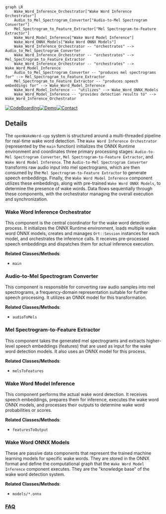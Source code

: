 ```mermaid
graph LR
    Wake_Word_Inference_Orchestrator["Wake Word Inference Orchestrator"]
    Audio_to_Mel_Spectrogram_Converter["Audio-to-Mel Spectrogram Converter"]
    Mel_Spectrogram_to_Feature_Extractor["Mel Spectrogram-to-Feature Extractor"]
    Wake_Word_Model_Inference["Wake Word Model Inference"]
    Wake_Word_ONNX_Models["Wake Word ONNX Models"]
    Wake_Word_Inference_Orchestrator -- "orchestrates" --> Audio_to_Mel_Spectrogram_Converter
    Wake_Word_Inference_Orchestrator -- "orchestrates" --> Mel_Spectrogram_to_Feature_Extractor
    Wake_Word_Inference_Orchestrator -- "orchestrates" --> Wake_Word_Model_Inference
    Audio_to_Mel_Spectrogram_Converter -- "produces mel spectrograms for" --> Mel_Spectrogram_to_Feature_Extractor
    Mel_Spectrogram_to_Feature_Extractor -- "produces speech embeddings for" --> Wake_Word_Model_Inference
    Wake_Word_Model_Inference -- "utilizes" --> Wake_Word_ONNX_Models
    Wake_Word_Model_Inference -- "provides detection results to" --> Wake_Word_Inference_Orchestrator
```

[![CodeBoarding](https://img.shields.io/badge/Generated%20by-CodeBoarding-9cf?style=flat-square)](https://github.com/CodeBoarding/GeneratedOnBoardings)[![Demo](https://img.shields.io/badge/Try%20our-Demo-blue?style=flat-square)](https://www.codeboarding.org/demo)[![Contact](https://img.shields.io/badge/Contact%20us%20-%20contact@codeboarding.org-lightgrey?style=flat-square)](mailto:contact@codeboarding.org)

## Details

The `openWakeWord-cpp` system is structured around a multi-threaded pipeline for real-time wake word detection. The `Wake Word Inference Orchestrator` (represented by the `main` function) initializes the ONNX Runtime environment and coordinates three primary processing stages: `Audio-to-Mel Spectrogram Converter`, `Mel Spectrogram-to-Feature Extractor`, and `Wake Word Model Inference`. The `Audio-to-Mel Spectrogram Converter` transforms raw audio input into mel spectrograms, which are then consumed by the `Mel Spectrogram-to-Feature Extractor` to generate speech embeddings. Finally, the `Wake Word Model Inference` component utilizes these embeddings, along with pre-trained `Wake Word ONNX Models`, to determine the presence of wake words. Data flows sequentially through these components, with the orchestrator managing the overall execution and synchronization.

### Wake Word Inference Orchestrator
This component is the central coordinator for the wake word detection process. It initializes the ONNX Runtime environment, loads multiple wake word ONNX models, creates and manages `Ort::Session` instances for each model, and orchestrates the inference calls. It receives pre-processed speech embeddings and dispatches them for actual inference execution.


**Related Classes/Methods**:

- `main`


### Audio-to-Mel Spectrogram Converter
This component is responsible for converting raw audio samples into mel spectrograms, a frequency-domain representation suitable for further speech processing. It utilizes an ONNX model for this transformation.


**Related Classes/Methods**:

- `audioToMels`


### Mel Spectrogram-to-Feature Extractor
This component takes the generated mel spectrograms and extracts higher-level speech embeddings (features) that are used as input for the wake word detection models. It also uses an ONNX model for this process.


**Related Classes/Methods**:

- `melsToFeatures`


### Wake Word Model Inference
This component performs the actual wake word detection. It receives speech embeddings, prepares them for inference, executes the wake word ONNX models, and processes their outputs to determine wake word probabilities or scores.


**Related Classes/Methods**:

- `featuresToOutput`


### Wake Word ONNX Models
These are passive data components that represent the trained machine learning models for specific wake words. They are stored in the ONNX format and define the computational graph that the `Wake Word Model Inference` component executes. They are the "knowledge base" of the wake word detection system.


**Related Classes/Methods**:

- `models/*.onnx`




### [FAQ](https://github.com/CodeBoarding/GeneratedOnBoardings/tree/main?tab=readme-ov-file#faq)